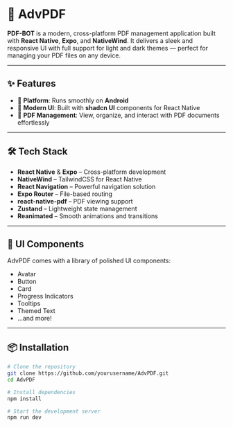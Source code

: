 # 🚀 AdvPDF

**PDF-BOT** is a modern, cross-platform PDF management application built with **React Native**, **Expo**, and **NativeWind**. It delivers a sleek and responsive UI with full support for light and dark themes — perfect for managing your PDF files on any device.

---

## ✨ Features

- 📱 **Platform**: Runs smoothly on **Android** 
- 🎨 **Modern UI**: Built with **shadcn UI** components for React Native
- 📄 **PDF Management**: View, organize, and interact with PDF documents effortlessly

---

## 🛠️ Tech Stack

- **React Native** & **Expo** – Cross-platform development
- **NativeWind** – TailwindCSS for React Native
- **React Navigation** – Powerful navigation solution
- **Expo Router** – File-based routing
- **react-native-pdf** – PDF viewing support
- **Zustand** – Lightweight state management
- **Reanimated** – Smooth animations and transitions

---

## 🧩 UI Components

AdvPDF comes with a library of polished UI components:

- Avatar  
- Button  
- Card  
- Progress Indicators  
- Tooltips  
- Themed Text  
- ...and more!

---

## 📦 Installation

```bash
# Clone the repository
git clone https://github.com/yourusername/AdvPDF.git
cd AdvPDF

# Install dependencies
npm install

# Start the development server
npm run dev
